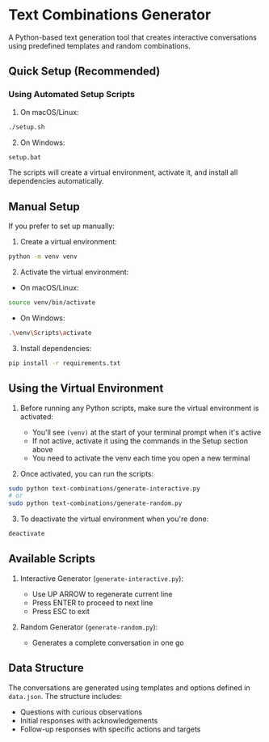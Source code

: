 # Text Combinations Generator

A Python-based text generation tool that creates interactive conversations using predefined templates and random combinations.

## Quick Setup (Recommended)

### Using Automated Setup Scripts

1. On macOS/Linux:
```bash
./setup.sh
```

2. On Windows:
```bash
setup.bat
```

The scripts will create a virtual environment, activate it, and install all dependencies automatically.

## Manual Setup

If you prefer to set up manually:

1. Create a virtual environment:
```bash
python -m venv venv
```

2. Activate the virtual environment:
- On macOS/Linux:
```bash
source venv/bin/activate
```
- On Windows:
```bash
.\venv\Scripts\activate
```

3. Install dependencies:
```bash
pip install -r requirements.txt
```

## Using the Virtual Environment

1. Before running any Python scripts, make sure the virtual environment is activated:
   - You'll see `(venv)` at the start of your terminal prompt when it's active
   - If not active, activate it using the commands in the Setup section above
   - You need to activate the venv each time you open a new terminal

2. Once activated, you can run the scripts:
```bash
sudo python text-combinations/generate-interactive.py
# or
sudo python text-combinations/generate-random.py
```

3. To deactivate the virtual environment when you're done:
```bash
deactivate
```

## Available Scripts

1. Interactive Generator (`generate-interactive.py`):
   - Use UP ARROW to regenerate current line
   - Press ENTER to proceed to next line
   - Press ESC to exit

2. Random Generator (`generate-random.py`):
   - Generates a complete conversation in one go

## Data Structure

The conversations are generated using templates and options defined in `data.json`. The structure includes:
- Questions with curious observations
- Initial responses with acknowledgements
- Follow-up responses with specific actions and targets
